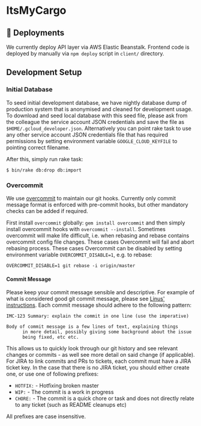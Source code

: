 # ItsMyCargo

## :ship: Deployments

We currently deploy API layer via AWS Elastic Beanstalk.
Frontend code is deployed by manually via `npm deploy` script in `client/` directory.

## Development Setup


### Initial Database

To seed initial development database, we have nightly database dump of production system that is anonymised and cleaned
for development usage. To download and seed local database with this seed file, please ask from the colleague the
service account JSON credentials and save the file as `$HOME/.gcloud_developer.json`. Alternatively you can point
rake task to use any other service account JSON credentials file that has required permissions by setting environment
variable `GOOGLE_CLOUD_KEYFILE` to pointing correct filename.

After this, simply run rake task:

    $ bin/rake db:drop db:import

### Overcommit

We use [overcommit](https://github.com/brigade/overcommit) to maintain our git hooks. Currently only commit message format
is enforced with pre-commit hooks, but other mandatory checks can be added if required.

First install `overcommit` globally: `gem install overcommit` and then simply install overcommit hooks with
`overcommit --install`.
Sometimes overcommit will make life difficult, i.e. when rebasing and rebase contains overcommit config file changes.
These cases Overcommit will fail and abort rebasing process. These cases Overcommit can be disabled by setting environment
variable `OVERCOMMIT_DISABLE=1`, e.g. to rebase:

    OVERCOMMIT_DISABLE=1 git rebase -i origin/master

#### Commit Message

Please keep your commit message sensible and descriptive. For example of what is considered good git commit message,
please see [Linus' instructions](https://github.com/torvalds/subsurface-for-dirk/blob/master/README#L92). Each commit
message should adhere to the following pattern:

    IMC-123 Summary: explain the commit in one line (use the imperative)

    Body of commit message is a few lines of text, explaining things
          in more detail, possibly giving some background about the issue
          being fixed, etc etc.

This allows us to quickly look through our git history and see relevant changes or commits - as well see more detail on said change (if applicable). For JIRA to link commits and PRs to tickets, each commit must have a JIRA ticket key. In the case that there is no JIRA ticket, you should either create one, or use one of following prefixes:

  * `HOTFIX:` - Hotfixing broken master
  * `WIP:` - The commit is a work in progress
  * `CHORE:` - The commit is a quick chore or task and does not directly relate to any ticket (such as README cleanups etc)

All prefixes are case insensitive.
